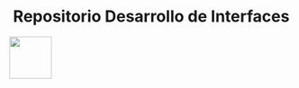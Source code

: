 <h1 align="center"> Repositorio Desarrollo de Interfaces </h1>
<p> <img align="center" height=75 src="https://cpr.afundacion.org/inicio/wp-content/themes/Nexus/images/obc_header.png"></p>




